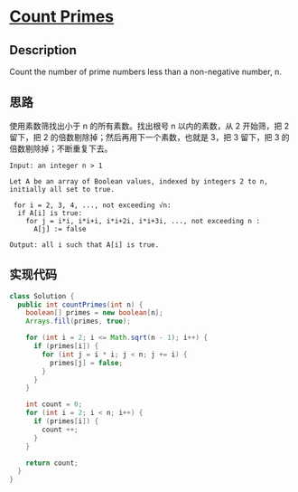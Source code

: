 # [Count Primes][title]

## Description

Count the number of prime numbers less than a non-negative number, n.

## 思路

使用素数筛找出小于 n 的所有素数。找出根号 n 以内的素数，从 2 开始筛，把 2 留下，把 2 的倍数剔除掉；然后再用下一个素数，也就是 3，把 3 留下，把 3 的倍数剔除掉；不断重复下去。

```
Input: an integer n > 1
 
Let A be an array of Boolean values, indexed by integers 2 to n,
initially all set to true.
 
 for i = 2, 3, 4, ..., not exceeding √n:
  if A[i] is true:
    for j = i*i, i*i+i, i*i+2i, i*i+3i, ..., not exceeding n :
      A[j] := false
 
Output: all i such that A[i] is true.
```

## 实现代码

```java
class Solution {
  public int countPrimes(int n) {
    boolean[] primes = new boolean[n];
    Arrays.fill(primes, true);

    for (int i = 2; i <= Math.sqrt(n - 1); i++) {
      if (primes[i]) {
        for (int j = i * i; j < n; j += i) {
          primes[j] = false;
        }
      }
    }

    int count = 0;
    for (int i = 2; i < n; i++) {
      if (primes[i]) {
        count ++;
      }
    }

    return count;
  }
}
```

[title]: https://leetcode.com/problems/count-primes


